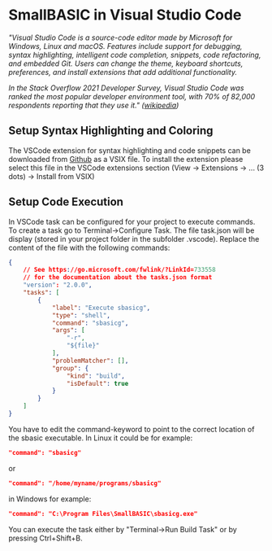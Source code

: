 # SmallBASIC in Visual Studio Code

_"Visual Studio Code is a source-code editor made by Microsoft for Windows, Linux and macOS.
Features include support for debugging, syntax highlighting, intelligent code completion, snippets,
code refactoring, and embedded Git. Users can change the theme, keyboard shortcuts, preferences,
and install extensions that add additional functionality._

_In the Stack Overflow 2021 Developer Survey, Visual Studio Code was ranked the most popular
developer environment tool, with 70% of 82,000 respondents reporting that they use it." 
([wikipedia](https://en.wikipedia.org/wiki/Visual_Studio_Code))_

## Setup Syntax Highlighting and Coloring

The VSCode extension for syntax highlighting and code snippets can be downloaded from
[Github](https://github.com/Joe7M/smallbasic.vscode.syntaxcoloring/releases) as a VSIX file. To install
the extension please select this file in the VSCode extensions section
(View -> Extensions -> ... (3 dots) -> Install from VSIX)

## Setup Code Execution

In VSCode task can be configured for your project to execute commands. To create a task go to
Terminal->Configure Task. The file task.json will be display (stored in your project folder in the
subfolder .vscode). Replace the content of the file with the following commands:

```json
{
    // See https://go.microsoft.com/fwlink/?LinkId=733558
    // for the documentation about the tasks.json format
    "version": "2.0.0",
    "tasks": [
        {
            "label": "Execute sbasicg",
            "type": "shell",
            "command": "sbasicg",
            "args": [
                "-r",
                "${file}"
            ],
            "problemMatcher": [],
            "group": {
                "kind": "build",
                "isDefault": true
            }
        }
    ]
}
```

You have to edit the command-keyword to point to the correct location of the sbasic executable. In Linux it could be for example:
```json
"command": "sbasicg"
```
or 
```json
"command": "/home/myname/programs/sbasicg"
```
in Windows for example:
```json
"command": "C:\Program Files\SmallBASIC\sbasicg.exe"
```

You can execute the task either by "Terminal->Run Build Task" or by pressing Ctrl+Shift+B. 
